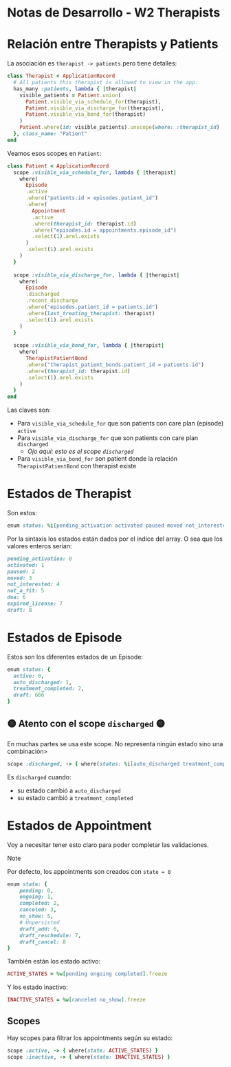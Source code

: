 # Notas de Desarrollo - W2 Therapists

# Relación entre Therapists y Patients

La asociación es `therapist -> patients` pero tiene detalles:
```ruby
class Therapist < ApplicationRecord
  # All patients this therapist is allowed to view in the app.
  has_many :patients, lambda { |therapist|
    visible_patients = Patient.union(
      Patient.visible_via_schedule_for(therapist),
      Patient.visible_via_discharge_for(therapist),
      Patient.visible_via_bond_for(therapist)
    )
    Patient.where(id: visible_patients).unscope(where: :therapist_id)
  }, class_name: "Patient"
end
```

Veamos esos scopes en `Patient`:
```ruby
class Patient < ApplicationRecord
  scope :visible_via_schedule_for, lambda { |therapist|
    where(
      Episode
      .active
      .where("patients.id = episodes.patient_id")
      .where(
        Appointment
        .active
        .where(therapist_id: therapist.id)
        .where("episodes.id = appointments.episode_id")
        .select(1).arel.exists
      )
      .select(1).arel.exists
    )
  }
  
  scope :visible_via_discharge_for, lambda { |therapist|
    where(
      Episode
      .discharged
      .recent_discharge
      .where("episodes.patient_id = patients.id")
      .where(last_treating_therapist: therapist)
      .select(1).arel.exists
    )
  }
  
  scope :visible_via_bond_for, lambda { |therapist|
    where(
      TherapistPatientBond
      .where("therapist_patient_bonds.patient_id = patients.id")
      .where(therapist_id: therapist.id)
      .select(1).arel.exists
    )
  }
end
```

Las claves son:

- Para `visible_via_schedule_for` que son patients con care plan (episode) `active`
- Para `visible_via_discharge_for` que son patients con care plan `discharged`
	- _Ojo aquí: esto es el scope `discharged`_
- Para `visible_via_bond_for` son patient donde la relación `TherapistPatientBond` con therapist existe

# Estados de Therapist

Son estos:
```ruby
enum status: %i[pending_activation activated paused moved not_interested not_a_fit doa expired_license draft]
```

Por la sintaxis los estados están dados por el índice del array. O sea que los valores enteros serían:
```ruby
pending_activation: 0
activated: 1
paused: 2
moved: 3
not_interested: 4
not_a_fit: 5
doa: 6
expired_license: 7
draft: 8
```

# Estados de Episode

Estos son los diferentes estados de un Episode:
```ruby
enum status: {
  active: 0,
  auto_discharged: 1,
  treatment_completed: 2,
  draft: 666
}
```

## 🟡 Atento con el scope `discharged` 🟡

En muchas partes se usa este scope. No representa ningún estado sino una combinación>
```ruby
scope :discharged, -> { where(status: %i[auto_discharged treatment_completed]) }
```

Es `discharged` cuando:

- su estado cambió a `auto_discharged`
- su estado cambió a `treatment_completed`

# Estados de Appointment

Voy a necesitar tener esto claro para poder completar las validaciones.

> [!Note]
> Por defecto, los appointments son creados con `state = 0`

```ruby
enum state: {
	pending: 0,
	ongoing: 1,
	completed: 2,
	canceled: 3,
	no_show: 5,
	# Unpersisted
	draft_add: 6,
	draft_reschedule: 7,
	draft_cancel: 8
}
```

También están los estado activo:
```ruby
ACTIVE_STATES = %w[pending ongoing completed].freeze
```

Y los estado inactivo:
```ruby
INACTIVE_STATES = %w[canceled no_show].freeze
```

## Scopes

Hay scopes para filtrar los appointments según su estado:
```ruby
scope :active, -> { where(state: ACTIVE_STATES) }
scope :inactive, -> { where(state: INACTIVE_STATES) }
```

